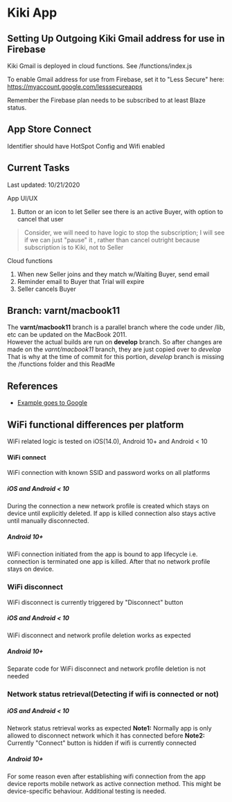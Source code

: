 # Kiki App


## Setting Up Outgoing Kiki Gmail address for use in Firebase

Kiki Gmail is deployed in cloud functions.  See /functions/index.js 

To enable Gmail address for use from Firebase, set it to "Less Secure" here: 
https://myaccount.google.com/lesssecureapps

Remember the Firebase plan needs to be subscribed to at least Blaze status.

## App Store Connect

Identifier should have HotSpot Config and Wifi enabled 

## Current Tasks

Last updated: 10/21/2020

App UI/UX
1. Button or an icon to let Seller see there is an active Buyer, with option to cancel that user
  > Consider, we will need to have logic to stop the subscription; 
  > I will see if we can just "pause" it , rather than cancel outright because subscription is to Kiki, not to Seller

Cloud functions
1. When new Seller joins and they match w/Waiting Buyer, send email
2. Reminder email to Buyer that Trial will expire
3. Seller cancels Buyer

## Branch: varnt/macbook11

The **varnt/macbook11** branch is a parallel branch where the code under /lib, etc can be updated on the MacBook 2011.  
However the actual builds are run on **develop** branch.
So after changes are made on the *varnt/macbook11* branch, they are just copied over to *develop* 
That is why at the time of commit for this portion, *develop* branch is missing the /functions folder and this ReadMe

## References

- [Example goes to Google](https://google.com)

## WiFi functional differences per platform
WiFi related logic is tested on iOS(14.0), Android 10+ and Android < 10
#### WiFi connect
WiFi connection with known SSID and password works on all platforms
##### iOS and Android < 10
During the connection a new network profile is created which stays on device until explicitly deleted. If app is killed connection also stays active until manually disconnected.
##### Android 10+
WiFi connection initiated from the app is bound to app lifecycle i.e. connection is terminated one app is killed. After that no network profile stays on device.

### WiFi disconnect
WiFi disconnect is currently triggered by "Disconnect" button

##### iOS and Android < 10
WiFi disconnect and network profile deletion works as expected

##### Android 10+
Separate code for WiFi disconnect and network profile deletion is not needed

### Network status retrieval(Detecting if wifi is connected or not)
##### iOS and Android < 10
Network status retrieval works as expected
<b>Note1:</b> Normally app is only allowed to disconnect network which it has connected before
<b>Note2:</b> Currently "Connect" button is hidden if wifi is currently connected

##### Android 10+
For some reason even after establishing wifi connection from the app device reports mobile network as active connection method. This might be device-specific behaviour. Additional testing is needed.